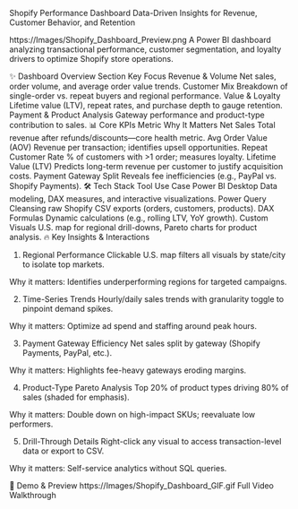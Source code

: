 Shopify Performance Dashboard
Data-Driven Insights for Revenue, Customer Behavior, and Retention

https://Images/Shopify_Dashboard_Preview.png
A Power BI dashboard analyzing transactional performance, customer segmentation, and loyalty drivers to optimize Shopify store operations.

✨ Dashboard Overview
Section	Key Focus
Revenue & Volume	Net sales, order volume, and average order value trends.
Customer Mix	Breakdown of single-order vs. repeat buyers and regional performance.
Value & Loyalty	Lifetime value (LTV), repeat rates, and purchase depth to gauge retention.
Payment & Product Analysis	Gateway performance and product-type contribution to sales.
📊 Core KPIs
Metric	Why It Matters
Net Sales	Total revenue after refunds/discounts—core health metric.
Avg Order Value (AOV)	Revenue per transaction; identifies upsell opportunities.
Repeat Customer Rate	% of customers with >1 order; measures loyalty.
Lifetime Value (LTV)	Predicts long-term revenue per customer to justify acquisition costs.
Payment Gateway Split	Reveals fee inefficiencies (e.g., PayPal vs. Shopify Payments).
🛠️ Tech Stack
Tool	Use Case
Power BI Desktop	Data modeling, DAX measures, and interactive visualizations.
Power Query	Cleansing raw Shopify CSV exports (orders, customers, products).
DAX Formulas	Dynamic calculations (e.g., rolling LTV, YoY growth).
Custom Visuals	U.S. map for regional drill-downs, Pareto charts for product analysis.
🔥 Key Insights & Interactions
1. Regional Performance
Clickable U.S. map filters all visuals by state/city to isolate top markets.

Why it matters: Identifies underperforming regions for targeted campaigns.

2. Time-Series Trends
Hourly/daily sales trends with granularity toggle to pinpoint demand spikes.

Why it matters: Optimize ad spend and staffing around peak hours.

3. Payment Gateway Efficiency
Net sales split by gateway (Shopify Payments, PayPal, etc.).

Why it matters: Highlights fee-heavy gateways eroding margins.

4. Product-Type Pareto Analysis
Top 20% of product types driving 80% of sales (shaded for emphasis).

Why it matters: Double down on high-impact SKUs; reevaluate low performers.

5. Drill-Through Details
Right-click any visual to access transaction-level data or export to CSV.

Why it matters: Self-service analytics without SQL queries.

🎥 Demo & Preview
https://Images/Shopify_Dashboard_GIF.gif
Full Video Walkthrough

